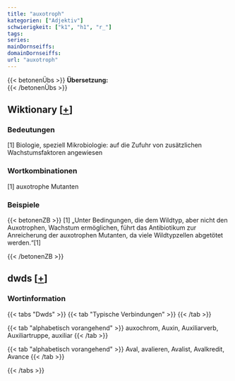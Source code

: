 ```yaml
---
title: "auxotroph"
kategorien: ["Adjektiv"]
schwierigkeit: ["k1", "h1", "r_"]
tags:
series:
mainDornseiffs:
domainDornseiffs:
url: "auxotroph"
---
```


{{< betonenÜbs >}}
**Übersetzung:**  
{{< /betonenÜbs >}}

## Wiktionary [[+](https://de.wiktionary.org/wiki/auxotroph)]

### Bedeutungen
[1] Biologie, speziell Mikrobiologie: auf die Zufuhr von zusätzlichen Wachstumsfaktoren angewiesen  

### Wortkombinationen
[1] auxotrophe Mutanten  

### Beispiele
{{< betonenZB >}}
[1] „Unter Bedingungen, die dem Wildtyp, aber nicht den Auxotrophen, Wachstum ermöglichen, führt das Antibiotikum zur Anreicherung der auxotrophen Mutanten, da viele Wildtypzellen abgetötet werden.“[1]  

{{< /betonenZB >}}


## dwds [[+](https://www.dwds.de/wb/auxotroph)]

### Wortinformation
{{< tabs "Dwds" >}}
{{< tab "Typische Verbindungen" >}}
{{< /tab >}}

{{< tab "alphabetisch vorangehend" >}}
auxochrom, Auxin, Auxiliarverb, Auxiliartruppe, auxiliar
{{< /tab >}}

{{< tab "alphabetisch vorangehend" >}}
Aval, avalieren, Avalist, Avalkredit, Avance
{{< /tab >}}

{{< /tabs >}}

